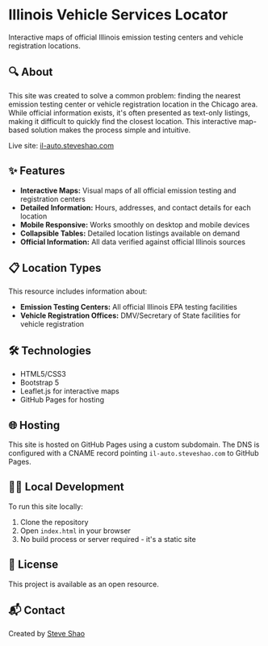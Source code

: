 # Illinois Vehicle Services Locator

Interactive maps of official Illinois emission testing centers and vehicle registration locations.

## 🔍 About

This site was created to solve a common problem: finding the nearest emission testing center or vehicle registration location in the Chicago area. While official information exists, it's often presented as text-only listings, making it difficult to quickly find the closest location. This interactive map-based solution makes the process simple and intuitive.

Live site: [il-auto.steveshao.com](https://il-auto.steveshao.com)

## ✨ Features

- **Interactive Maps:** Visual maps of all official emission testing and registration centers
- **Detailed Information:** Hours, addresses, and contact details for each location
- **Mobile Responsive:** Works smoothly on desktop and mobile devices
- **Collapsible Tables:** Detailed location listings available on demand
- **Official Information:** All data verified against official Illinois sources

## 📋 Location Types

This resource includes information about:

- **Emission Testing Centers:** All official Illinois EPA testing facilities
- **Vehicle Registration Offices:** DMV/Secretary of State facilities for vehicle registration

## 🛠️ Technologies

- HTML5/CSS3
- Bootstrap 5
- Leaflet.js for interactive maps
- GitHub Pages for hosting

## 🌐 Hosting

This site is hosted on GitHub Pages using a custom subdomain. The DNS is configured with a CNAME record pointing `il-auto.steveshao.com` to GitHub Pages.

## 🧑‍💻 Local Development

To run this site locally:

1. Clone the repository
2. Open `index.html` in your browser
3. No build process or server required - it's a static site

## 📝 License

This project is available as an open resource.

## 📬 Contact

Created by [Steve Shao](https://github.com/Steve-Shao)
 
